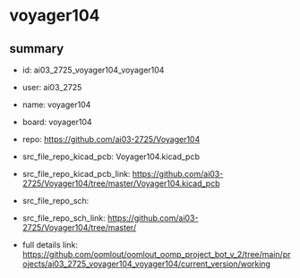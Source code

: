 # voyager104
 
## summary 
* id: ai03_2725_voyager104_voyager104
* user: ai03_2725
* name: voyager104
* board: voyager104
* repo: https://github.com/ai03-2725/Voyager104
* src_file_repo_kicad_pcb: Voyager104.kicad_pcb
* src_file_repo_kicad_pcb_link: https://github.com/ai03-2725/Voyager104/tree/master/Voyager104.kicad_pcb


* src_file_repo_sch: 
* src_file_repo_sch_link: https://github.com/ai03-2725/Voyager104/tree/master/
* full details link: https://github.com/oomlout/oomlout_oomp_project_bot_v_2/tree/main/projects/ai03_2725_voyager104_voyager104/current_version/working  






